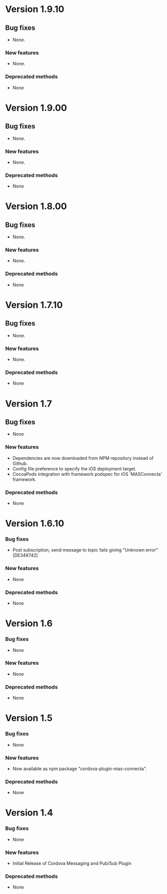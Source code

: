 # Version 1.9.10

## Bug fixes
- None.

### New features
- None.

### Deprecated methods
- None

# Version 1.9.00

## Bug fixes
- None.

### New features
- None.

### Deprecated methods
- None

# Version 1.8.00

## Bug fixes
- None.

### New features
- None.

### Deprecated methods
- None


# Version 1.7.10

## Bug fixes
- None.

### New features
- None.

### Deprecated methods
- None


# Version 1.7

## Bug fixes
- None

### New features
- Dependencies are now downloaded from NPM repository instead of Github.
- Config file preference to specify the iOS deployment target.
- CocoaPods integration with framework podspec for iOS 'MASConnecta' framework.

### Deprecated methods
- None

# Version 1.6.10

### Bug fixes
- Post subscription, send message to topic fails giving "Unknown error"[DE348742]

### New features
- None

### Deprecated methods
- None

# Version 1.6

### Bug fixes
- None

### New features
- None

### Deprecated methods
- None

# Version 1.5

### Bug fixes
- None

### New features
- Now available as npm package "cordova-plugin-mas-connecta".

### Deprecated methods
- None

# Version 1.4

### Bug fixes
- None

### New features
- Initial Release of Cordova Messaging and Pub/Sub Plugin

### Deprecated methods
- None

 [mag]: https://docops.ca.com/mag
 [mas.ca.com]: http://mas.ca.com/
 [docs]: http://mas.ca.com/docs/
 [blog]: http://mas.ca.com/blog/

 [releases]: ../../releases
 [contributing]: /CONTRIBUTING.md
 [license-link]: /LICENSE
